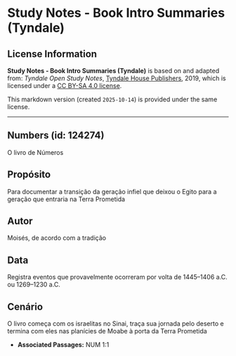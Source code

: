 # Study Notes - Book Intro Summaries (Tyndale)

## License Information

**Study Notes - Book Intro Summaries (Tyndale)** is based on and adapted from: _Tyndale Open Study Notes_, [Tyndale House Publishers](https://tyndaleopenresources.com/), 2019, which is licensed under a [CC BY-SA 4.0 license](https://creativecommons.org/licenses/by-sa/4.0/legalcode.en).

This markdown version (created `2025-10-14`) is provided under the same license.



--------------------------------

## Numbers (id: 124274)

O livro de Números

Propósito
---------

Para documentar a transição da geração infiel que deixou o Egito para a geração que entraria na Terra Prometida

Autor
-----

Moisés, de acordo com a tradição

Data
----

Registra eventos que provavelmente ocorreram por volta de 1445–1406 a.C. ou 1269–1230 a.C.

Cenário
-------

O livro começa com os israelitas no Sinai, traça sua jornada pelo deserto e termina com eles nas planícies de Moabe à porta da Terra Prometida

* **Associated Passages:** NUM 1:1

